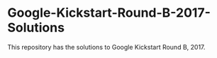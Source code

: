 # Google-Kickstart-Round-B-2017-Solutions
This repository has the solutions to Google Kickstart Round B, 2017.

